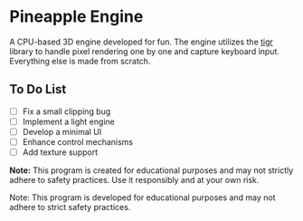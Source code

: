 # Pineapple Engine

A CPU-based 3D engine developed for fun. The engine utilizes the [tigr](https://github.com/erkkah/tigr) library to handle pixel rendering one by one and capture keyboard input. Everything else is made from scratch.

## To Do List
- [ ] Fix a small clipping bug
- [ ] Implement a light engine
- [ ] Develop a minimal UI
- [ ] Enhance control mechanisms
- [ ] Add texture support

**Note:** This program is created for educational purposes and may not strictly adhere to safety practices. Use it responsibly and at your own risk.

Note: This program is developed for educational purposes and may not adhere to strict safety practices.

